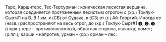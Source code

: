 ---
---

Терс, Каршитерс, Тес-Терсурман
: коническая лесистая вершина, которая соединяется протяженным лесистым отрогом с ⦅хр.⦆ Токлук-Сырт#1 на В. В 1 км. к ⦅СВ⦆ от Судака, к ⦅СЗ⦆ от ⦅г.⦆ Ай-Георгий. Иногда ее ⦅назв.⦆ распространяют на весь отрог, до ⦅хр.⦆ Токлук-Сырт#1 ❶, ❷, ❸ ⦅тюрк.⦆ терс – противоположный, обратная сторона, изнанка; помет; ⦅р.пл.⦆; карши – напротив; урман – ⦅ср.⦆ орман – лес.
